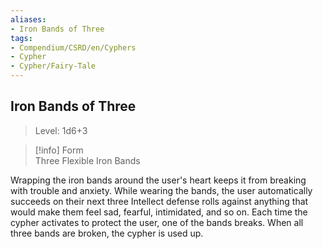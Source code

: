 ```yaml
---
aliases:
- Iron Bands of Three
tags:
- Compendium/CSRD/en/Cyphers
- Cypher
- Cypher/Fairy-Tale
---
```


  
## Iron Bands of Three  
>Level: 1d6+3  
  
>[!info] Form  
>Three Flexible Iron Bands
  
Wrapping the iron bands around the user's heart keeps it from breaking with trouble and anxiety. While wearing the bands, the user automatically succeeds on their next three Intellect defense rolls against anything that would make them feel sad, fearful, intimidated, and so on. Each time the cypher activates to protect the user, one of the bands breaks. When all three bands are broken, the cypher is used up.